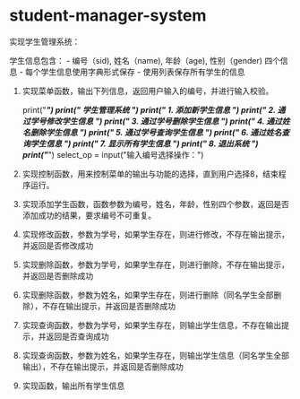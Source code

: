 # student-manager-system
实现学生管理系统：

学生信息包含：
    - 编号（sid), 姓名（name), 年龄（age), 性别（gender) 四个信息
    - 每个学生信息使用字典形式保存
    - 使用列表保存所有学生的信息 

1. 实现菜单函数，输出下列信息，返回用户输入的编号，并进行输入校验。

    print("****************************************")
    print("*                                学生管理系统                         *")
    print("*              1. 添加新学生信息              *")
    print("*             2. 通过学号修改学生信息                 *")
    print("*                3. 通过学号删除学生信息                 *")
    print("*                4. 通过姓名删除学生信息                 *")
    print("*             5. 通过学号查询学生信息          *")
    print("*                6. 通过姓名查询学生信息          *")
    print("*                7. 显示所有学生信息             *")
    print("*                8. 退出系统                                           *")
    print("****************************************")
    select_op = input("输入编号选择操作：")

2. 实现控制函数，用来控制菜单的输出与功能的选择，直到用户选择8，结束程序运行。
3. 实现添加学生函数，函数参数为编号，姓名，年龄，性别四个参数，返回是否添加成功的结果，要求编号不可重复。
4. 实现修改函数，参数为学号，如果学生存在，则进行修改，不存在输出提示，并返回是否修改成功
5. 实现删除函数，参数为学号，如果学生存在，则进行删除，不存在输出提示，并返回是否删除成功
6. 实现删除函数，参数为姓名，如果学生存在，则进行删除（同名学生全部删除），不存在输出提示，并返回是否删除成功
7. 实现查询函数，参数为学号，如果学生存在，则输出学生信息，不存在输出提示，并返回是否查询成功
8. 实现查询函数，参数为姓名，如果学生存在，则输出学生信息（同名学生全部输出），不存在输出提示，并返回是否删除成功
9. 实现函数，输出所有学生信息
